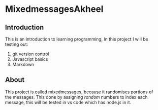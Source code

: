 # MixedmessagesAkheel
## Introduction
This is an introduction to learning programming, In this project **I** will be testing out:
1. git version control
2. Javascript basics
3. Markdown 

## About
This project is called mixedmessages, because it randomises portions of the messages. This done by assigning *random* numbers to index each message, this will be tested in vs code which has node.js in it.





